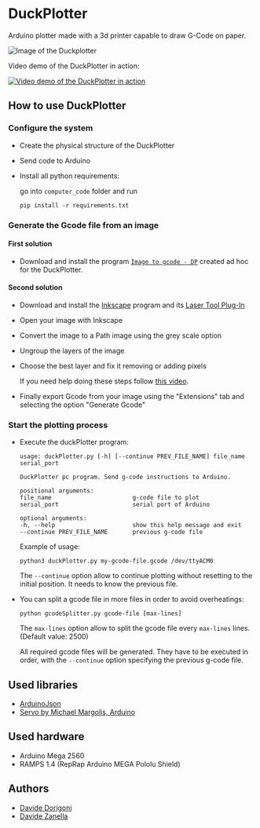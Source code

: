 # DuckPlotter

Arduino plotter made with a 3d printer capable to draw G-Code on paper.

![Image of the Duckplotter](duckplotter.jpg)

Video demo of the DuckPlotter in action:

[![Video demo of the DuckPlotter in action](https://img.youtube.com/vi/VcAsxya50rk/0.jpg)](https://www.youtube.com/watch?v=VcAsxya50rk)

## How to use DuckPlotter

### Configure the system

* Create the physical structure of the DuckPlotter
* Send code to Arduino
* Install all python requirements:

    go into `computer_code` folder and run

    `pip install -r requirements.txt`

### Generate the Gcode file from an image

#### First solution

* Download and install the program [`Image to gcode - DP`](https://github.com/davidezanella/image-to-gcode-DP) created ad hoc for the DuckPlotter.

#### Second solution

* Download and install the [Inkscape](https://inkscape.org) program and its [Laser Tool Plug-In](http://jtechphotonics.com/?page_id=2012)
* Open your image with Inkscape
* Convert the image to a Path image using the grey scale option
* Ungroup the layers of the image
* Choose the best layer and fix it removing or adding pixels

    If you need help doing these steps follow [this video](https://www.youtube.com/watch?v=U248SJcxRWA).

* Finally export Gcode from your image using the "Extensions" tab and selecting the option "Generate Gcode"

### Start the plotting process

* Execute the duckPlotter program:

    ```
    usage: duckPlotter.py [-h] [--continue PREV_FILE_NAME] file_name serial_port

    DuckPlotter pc program. Send g-code instructions to Arduino.

    positional arguments:
    file_name                       g-code file to plot
    serial_port                     serial port of Arduino

    optional arguments:
    -h, --help                      show this help message and exit
    --continue PREV_FILE_NAME       previous g-code file

    ```

    Example of usage:

    `python3 duckPlotter.py my-gcode-file.gcode /dev/ttyACM0`

    The `--continue` option allow to continue plotting without resetting to the initial position. It needs to know the previous file.

* You can split a gcode file in more files in order to avoid overheatings:

    `python gcodeSplitter.py gcode-file [max-lines]`

    The `max-lines` option allow to split the gcode file every `max-lines` lines. (Default value: 2500)

    All required gcode files will be generated. They have to be executed in order, with the `--continue` option specifying the previous g-code file.

## Used libraries
* [ArduinoJson](https://arduinojson.org)
* [Servo by Michael Margolis, Arduino](https://platformio.org/lib/show/883/Servo)

## Used hardware
* Arduino Mega 2560
* RAMPS 1.4 (RepRap Arduino MEGA Pololu Shield)

## Authors
- [Davide Dorigoni](https://github.com/DavDori)
- [Davide Zanella](https://github.com/davidezanella)
